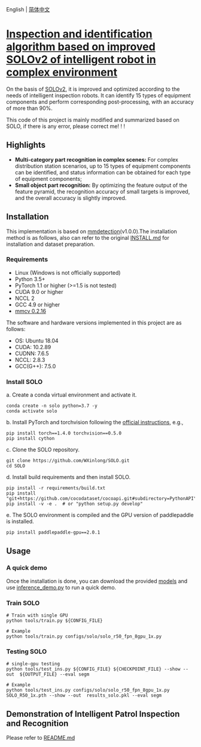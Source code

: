 English | [简体中文](README_CN.md)

# [Inspection and identification algorithm based on improved SOLOv2 of intelligent robot in complex environment]()

On the basis of [SOLOv2](https://arxiv.org/abs/2003.10152), it is improved and optimized according to the needs of intelligent inspection robots. It can identify 15 types of equipment components and perform corresponding post-processing, with an accuracy of more than 90%.

This code of this project is mainly modified and summarized based on SOLO, if there is any error, please correct me! ! !

## Highlights

- **Multi-category part recognition in complex scenes:** For complex distribution station scenarios, up to 15 types of equipment components can be identified, and status information can be obtained for each type of equipment components;
- **Small object part recognition:** By optimizing the feature output of the feature pyramid, the recognition accuracy of small targets is improved, and the overall accuracy is slightly improved.

## Installation

This implementation is based on [mmdetection](https://github.com/open-mmlab/mmdetection)(v1.0.0).The installation method is as follows, also can refer to the original [INSTALL.md](docs/INSTALL.md) for installation and dataset preparation.

### Requirements

- Linux (Windows is not officially supported)
- Python 3.5+
- PyTorch 1.1 or higher (>=1.5 is not tested)
- CUDA 9.0 or higher
- NCCL 2
- GCC 4.9 or higher
- [mmcv 0.2.16](https://github.com/open-mmlab/mmcv/tree/v0.2.16)

The software and hardware versions implemented in this project are as follows:

- OS: Ubuntu 18.04
- CUDA: 10.2.89
- CUDNN: 7.6.5
- NCCL: 2.8.3
- GCC(G++): 7.5.0

### Install SOLO

a. Create a conda virtual environment and activate it.

```shell
conda create -n solo python=3.7 -y
conda activate solo
```

b. Install PyTorch and torchvision following the [official instructions](https://pytorch.org/), e.g.,

```shell
pip install torch==1.4.0 torchvision==0.5.0
pip install cython
```

c. Clone the SOLO repository.

```shell
git clone https://github.com/WXinlong/SOLO.git
cd SOLO
```

d. Install build requirements and then install SOLO.

```shell
pip install -r requirements/build.txt
pip install "git+https://github.com/cocodataset/cocoapi.git#subdirectory=PythonAPI"
pip install -v -e .  # or "python setup.py develop"
```

e. The SOLO environment is compiled and the GPU version of paddlepaddle is installed.

```shell
pip install paddlepaddle-gpu==2.0.1
```

## Usage

### A quick demo

Once the installation is done, you can download the provided [models](https://cloudstor.aarnet.edu.au/plus/s/dXz11J672ax0Z1Q/download) and use [inference_demo.py](demo/inference_demo.py) to run a quick demo.

### Train SOLO

```shell
# Train with single GPU
python tools/train.py ${CONFIG_FILE}

# Example
python tools/train.py configs/solo/solo_r50_fpn_8gpu_1x.py
```

### Testing SOLO

```shell
# single-gpu testing
python tools/test_ins.py ${CONFIG_FILE} ${CHECKPOINT_FILE} --show --out  ${OUTPUT_FILE} --eval segm

# Example
python tools/test_ins.py configs/solo/solo_r50_fpn_8gpu_1x.py  SOLO_R50_1x.pth --show --out  results_solo.pkl --eval segm
```

## Demonstration of Intelligent Patrol Inspection and Recognition

Please refer to [README.md](robot_detection/README.md)
